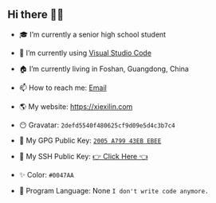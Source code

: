 <!-- **將於近日內逐步將 Github 賬號私密化，最後進入註銷流程。如您哪天發現我消失了請勿擔心，我只是紫砂了而已。** -->
## Hi there 👋🏻

- 🎓 I’m currently a senior high school student

- 📝 I’m currently using [Visual Studio Code](https://code.visualstudio.com/)

- 🏠 I’m currently living in Foshan, Guangdong, China

- 📫 How to reach me: [Email](mailto:support@xiexilin.com)

<!-- - 🏢 My organizations: Private -->

- 🌎 My website: <https://xiexilin.com>

- 😶 Gravatar: `2defd5540f480625cf9d09e5d4c3b7c4`

- 🔑 My GPG Public Key: [`2005 A799 43EB EBEE`](https://github.com/XieXiLin2.gpg)

- 🔑 My SSH Public Key: [👉 Click Here 👈](https://github.com/XieXiLin2.keys)

- ✨ Color: `#0047AA`

- 📖 Program Language: None `I don't write code anymore.`

<!-- - 🤝 Support me: [AFDian](https://afdian.net/a/XieXiLin) -->

<!-- Profile Visits from 2023/5/20

![Visits](https://count.getloli.com/get/@XieXiLin2?theme=gelbooru) -->
